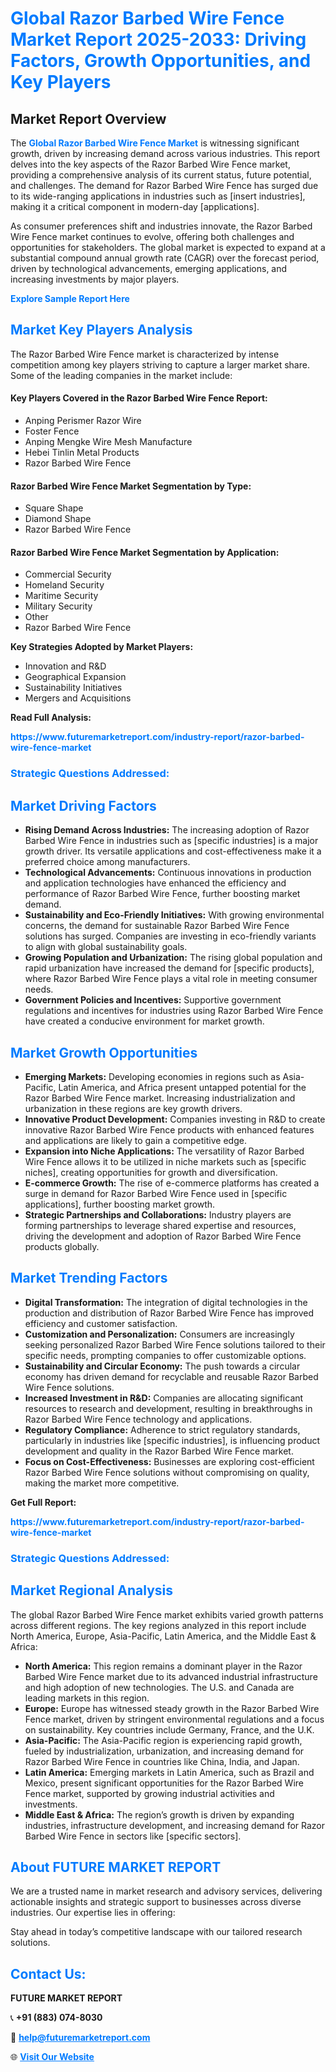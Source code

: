 <h1 style="color: #007BFF;">Global Razor Barbed Wire Fence Market Report 2025-2033: Driving Factors, Growth Opportunities, and Key Players</h1>

<section id="overview">
<h2>Market Report Overview</h2>
<p>The <a href="https://www.futuremarketreport.com/industry-report/razor-barbed-wire-fence-market" style="color: #007BFF; text-decoration: none;"><strong>Global Razor Barbed Wire Fence Market</strong></a> is witnessing significant growth, driven by increasing demand across various industries. This report delves into the key aspects of the Razor Barbed Wire Fence market, providing a comprehensive analysis of its current status, future potential, and challenges. The demand for Razor Barbed Wire Fence has surged due to its wide-ranging applications in industries such as [insert industries], making it a critical component in modern-day [applications].</p>
<p>As consumer preferences shift and industries innovate, the Razor Barbed Wire Fence market continues to evolve, offering both challenges and opportunities for stakeholders. The global market is expected to expand at a substantial compound annual growth rate (CAGR) over the forecast period, driven by technological advancements, emerging applications, and increasing investments by major players.</p>
</section>

<section id="overview">
<p><a href="https://www.futuremarketreport.com/request-sample/reportId=96870" style="color: #007BFF; text-decoration: none;"><strong>Explore Sample Report Here</strong></a></p>
</section>

<section id="key-players">
<h2 style="color: #007BFF;">Market Key Players Analysis</h2>
<p>The Razor Barbed Wire Fence market is characterized by intense competition among key players striving to capture a larger market share. Some of the leading companies in the market include:</p>
<h4>Key Players Covered in the Razor Barbed Wire Fence Report:</h4>
<ul><li>Anping Perismer Razor Wire</li><li>Foster Fence</li><li>Anping Mengke Wire Mesh Manufacture</li><li>Hebei Tinlin Metal Products</li><li>Razor Barbed Wire Fence</li></ul>
<h4>Razor Barbed Wire Fence Market Segmentation by Type:</h4>
<ul><li>Square Shape</li><li>Diamond Shape</li><li>Razor Barbed Wire Fence</li></ul>

<h4>Razor Barbed Wire Fence Market Segmentation by Application:</h4>
<ul><li>Commercial Security</li><li>Homeland Security</li><li>Maritime Security</li><li>Military Security</li><li>Other</li><li>Razor Barbed Wire Fence</li></ul>
<p><strong>Key Strategies Adopted by Market Players:</strong></p>
<ul>
<li>Innovation and R&D</li>
<li>Geographical Expansion</li>
<li>Sustainability Initiatives</li>
<li>Mergers and Acquisitions</li>
</ul>
</section>

<section>
<p><strong>Read Full Analysis: </strong></p><a href="https://www.futuremarketreport.com/industry-report/razor-barbed-wire-fence-market" style="color: #007BFF; text-decoration: none;"><strong>https://www.futuremarketreport.com/industry-report/razor-barbed-wire-fence-market</strong></a>
<h3 style="color: #007BFF;">Strategic Questions Addressed:</h3>
</section>

<section id="driving-factors">
<h2 style="color: #007BFF;">Market Driving Factors</h2>
<ul>
<li><strong>Rising Demand Across Industries:</strong> The increasing adoption of Razor Barbed Wire Fence in industries such as [specific industries] is a major growth driver. Its versatile applications and cost-effectiveness make it a preferred choice among manufacturers.</li>
<li><strong>Technological Advancements:</strong> Continuous innovations in production and application technologies have enhanced the efficiency and performance of Razor Barbed Wire Fence, further boosting market demand.</li>
<li><strong>Sustainability and Eco-Friendly Initiatives:</strong> With growing environmental concerns, the demand for sustainable Razor Barbed Wire Fence solutions has surged. Companies are investing in eco-friendly variants to align with global sustainability goals.</li>
<li><strong>Growing Population and Urbanization:</strong> The rising global population and rapid urbanization have increased the demand for [specific products], where Razor Barbed Wire Fence plays a vital role in meeting consumer needs.</li>
<li><strong>Government Policies and Incentives:</strong> Supportive government regulations and incentives for industries using Razor Barbed Wire Fence have created a conducive environment for market growth.</li>
</ul>
</section>

<section id="growth-opportunities">
<h2 style="color: #007BFF;">Market Growth Opportunities</h2>
<ul>
<li><strong>Emerging Markets:</strong> Developing economies in regions such as Asia-Pacific, Latin America, and Africa present untapped potential for the Razor Barbed Wire Fence market. Increasing industrialization and urbanization in these regions are key growth drivers.</li>
<li><strong>Innovative Product Development:</strong> Companies investing in R&D to create innovative Razor Barbed Wire Fence products with enhanced features and applications are likely to gain a competitive edge.</li>
<li><strong>Expansion into Niche Applications:</strong> The versatility of Razor Barbed Wire Fence allows it to be utilized in niche markets such as [specific niches], creating opportunities for growth and diversification.</li>
<li><strong>E-commerce Growth:</strong> The rise of e-commerce platforms has created a surge in demand for Razor Barbed Wire Fence used in [specific applications], further boosting market growth.</li>
<li><strong>Strategic Partnerships and Collaborations:</strong> Industry players are forming partnerships to leverage shared expertise and resources, driving the development and adoption of Razor Barbed Wire Fence products globally.</li>
</ul>
</section>

<section id="trending-factors">
<h2 style="color: #007BFF;">Market Trending Factors</h2>
<ul>
<li><strong>Digital Transformation:</strong> The integration of digital technologies in the production and distribution of Razor Barbed Wire Fence has improved efficiency and customer satisfaction.</li>
<li><strong>Customization and Personalization:</strong> Consumers are increasingly seeking personalized Razor Barbed Wire Fence solutions tailored to their specific needs, prompting companies to offer customizable options.</li>
<li><strong>Sustainability and Circular Economy:</strong> The push towards a circular economy has driven demand for recyclable and reusable Razor Barbed Wire Fence solutions.</li>
<li><strong>Increased Investment in R&D:</strong> Companies are allocating significant resources to research and development, resulting in breakthroughs in Razor Barbed Wire Fence technology and applications.</li>
<li><strong>Regulatory Compliance:</strong> Adherence to strict regulatory standards, particularly in industries like [specific industries], is influencing product development and quality in the Razor Barbed Wire Fence market.</li>
<li><strong>Focus on Cost-Effectiveness:</strong> Businesses are exploring cost-efficient Razor Barbed Wire Fence solutions without compromising on quality, making the market more competitive.</li>
</ul>
</section>

<section>
<p><strong>Get Full Report: </strong></p><a href="https://www.futuremarketreport.com/industry-report/razor-barbed-wire-fence-market" style="color: #007BFF; text-decoration: none;"><strong>https://www.futuremarketreport.com/industry-report/razor-barbed-wire-fence-market</strong></a>
<h3 style="color: #007BFF;">Strategic Questions Addressed:</h3>
</section>


<section id="regional-analysis">
<h2 style="color: #007BFF;">Market Regional Analysis</h2>
<p>The global Razor Barbed Wire Fence market exhibits varied growth patterns across different regions. The key regions analyzed in this report include North America, Europe, Asia-Pacific, Latin America, and the Middle East & Africa:</p>
<ul>
<li><strong>North America:</strong> This region remains a dominant player in the Razor Barbed Wire Fence market due to its advanced industrial infrastructure and high adoption of new technologies. The U.S. and Canada are leading markets in this region.</li>
<li><strong>Europe:</strong> Europe has witnessed steady growth in the Razor Barbed Wire Fence market, driven by stringent environmental regulations and a focus on sustainability. Key countries include Germany, France, and the U.K.</li>
<li><strong>Asia-Pacific:</strong> The Asia-Pacific region is experiencing rapid growth, fueled by industrialization, urbanization, and increasing demand for Razor Barbed Wire Fence in countries like China, India, and Japan.</li>
<li><strong>Latin America:</strong> Emerging markets in Latin America, such as Brazil and Mexico, present significant opportunities for the Razor Barbed Wire Fence market, supported by growing industrial activities and investments.</li>
<li><strong>Middle East & Africa:</strong> The region’s growth is driven by expanding industries, infrastructure development, and increasing demand for Razor Barbed Wire Fence in sectors like [specific sectors].</li>
</ul>
</section>

<footer>
<h2 style="color: #007BFF;">About FUTURE MARKET REPORT</h2>
<p>We are a trusted name in market research and advisory services, delivering actionable insights and strategic support to businesses across diverse industries. Our expertise lies in offering:</p>

<p>Stay ahead in today’s competitive landscape with our tailored research solutions.</p>

<h2 style="color: #007BFF;">Contact Us:</h2>
<p><strong>FUTURE MARKET REPORT</strong></p>
<p>📞 <strong>+91 (883) 074-8030</strong></p>
<p>📧 <strong><a href="mailto:help@futuremarketreport.com" style="color: #007BFF;">help@futuremarketreport.com</a></strong></p>
<p>🌐 <strong><a href="https://www.futuremarketreport.com/" style="color: #007BFF;">Visit Our Website</a></strong></p>
</footer>